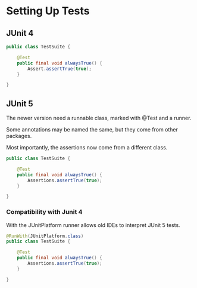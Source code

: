 # Setting Up Tests

## JUnit 4

```java
public class TestSuite {

    @Test
    public final void alwaysTrue() {
        Assert.assertTrue(true);
    }

}
```

## JUnit 5

The newer version need a runnable class, marked with @Test and a runner.

Some annotations may be named the same, but they come from other packages.

Most importantly, the assertions now come from a different class.

```java
public class TestSuite {

    @Test
    public final void alwaysTrue() {
        Assertions.assertTrue(true);
    }

}
```

### Compatibility with Junit 4

With the JUnitPlatform runner allows old IDEs to interpret JUnit 5 tests.

```java
@RunWith(JUnitPlatform.class)
public class TestSuite {

    @Test
    public final void alwaysTrue() {
        Assertions.assertTrue(true);
    }

}
```

